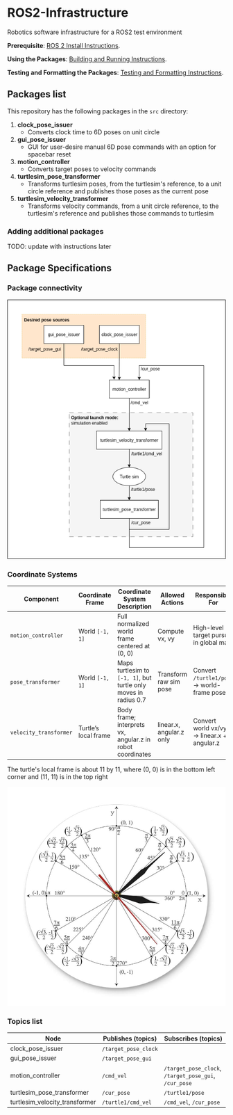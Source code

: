 # ROS2-Infrastructure
Robotics software infrastructure for a ROS2 test environment

**Prerequisite**: [ROS 2 Install Instructions](docs/install_instructions.md).

**Using the Packages**: [Building and Running Instructions](docs/building_and_running_instructions.md).

**Testing and Formatting the Packages**: [Testing and Formatting Instructions](docs/testing_and_formatting_instructions.md).

## Packages list

This repository has the following packages in the `src` directory:

1. **clock_pose_issuer**
    - Converts clock time to 6D poses on unit circle
1. **gui_pose_issuer**
    - GUI for user-desire manual 6D pose commands with an option for spacebar reset
1. **motion_controller**
    - Converts target poses to velocity commands
1. **turtlesim_pose_transformer**
    - Transforms turtlesim poses, from the turtlesim's reference, to a unit circle reference and publishes those poses as the current pose
1. **turtlesim_velocity_transformer**
    - Transforms velocity commands, from a unit circle reference, to the turtlesim's reference and publishes those commands to turtlesim

### Adding additional packages

TODO: update with instructions later

## Package Specifications

### Package connectivity

![packages_topics_connectivity_system_diagram](docs/images/packages_topics_connectivity_system_diagram.png "ROS 2 Packages Connectivity Diagram")

### Coordinate Systems

| Component              | Coordinate Frame     | Coordinate System Description                                    | Allowed Actions          | Responsible For                            |
| ---------------------- | -------------------- | ---------------------------------------------------------------- | ------------------------ | ------------------------------------------ |
| `motion_controller`    | World `[-1, 1]`      | Full normalized world frame centered at (0, 0)                   | Compute vx, vy           | High-level target pursuit in global map    |
| `pose_transformer`     | World `[-1, 1]`      | Maps turtlesim to `[-1, 1]`, but turtle only moves in radius 0.7 | Transform raw sim pose   | Convert `/turtle1/pose` → world-frame pose |
| `velocity_transformer` | Turtle’s local frame | Body frame; interprets vx, angular.z in robot coordinates        | linear.x, angular.z only | Convert world vx/vy → linear.x + angular.z |

The turtle's local frame is about 11 by 11, where (0, 0) is in the bottom left corner and (11, 11) is in the top right

![unit_circle_analog_clock](docs/images/unit_circle_analog_clock.jpg "Unit circle on analog clock")


### Topics list

| Node | Publishes (topics) | Subscribes (topics) |
| --- | --- | --- |
| clock_pose_issuer | `/target_pose_clock` | |
| gui_pose_issuer | `/target_pose_gui` | |
| motion_controller | `/cmd_vel` | `/target_pose_clock`, `/target_pose_gui`, `/cur_pose` |
| turtlesim_pose_transformer | `/cur_pose` | `/turtle1/pose` |
| turtlesim_velocity_transformer | `/turtle1/cmd_vel` | `/cmd_vel`, `/cur_pose` |

